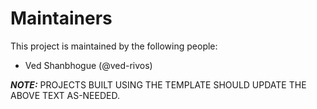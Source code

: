 # Maintainers

This project is maintained by the following people:

- Ved Shanbhogue (@ved-rivos)

**_NOTE:_** PROJECTS BUILT USING THE TEMPLATE SHOULD UPDATE THE ABOVE TEXT AS-NEEDED.

